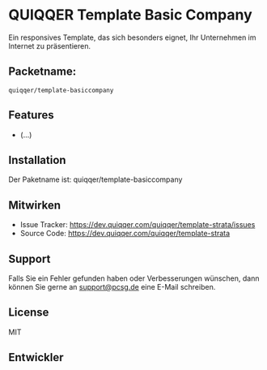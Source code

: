 QUIQQER Template Basic Company
========

Ein responsives Template, das sich besonders eignet, Ihr Unternehmen im Internet zu präsentieren.




Packetname:
----------

    quiqqer/template-basiccompany


Features
--------

- (...)


Installation
------------

Der Paketname ist: quiqqer/template-basiccompany


Mitwirken
----------

- Issue Tracker: https://dev.quiqqer.com/quiqqer/template-strata/issues
- Source Code: https://dev.quiqqer.com/quiqqer/template-strata


Support
-------

Falls Sie ein Fehler gefunden haben oder Verbesserungen wünschen,
dann können Sie gerne an support@pcsg.de eine E-Mail schreiben.


License
-------

MIT

Entwickler
--------